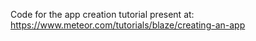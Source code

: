 Code for the app creation tutorial present at: https://www.meteor.com/tutorials/blaze/creating-an-app
